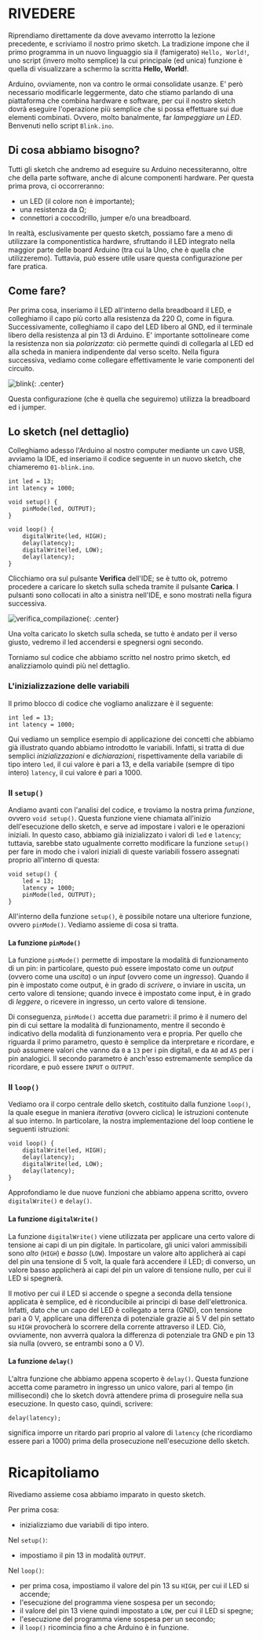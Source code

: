 # RIVEDERE

Riprendiamo direttamente da dove avevamo interrotto la lezione precedente, e scriviamo il nostro primo sketch. La tradizione impone che il primo programma in un nuovo linguaggio sia il (famigerato) `Hello, World!`, uno script (invero molto semplice) la cui principale (ed unica) funzione è quella di visualizzare a schermo la scritta **Hello, World!**.

Arduino, ovviamente, non va contro le ormai consolidate usanze. E' però necessario modificarle leggermente, dato che stiamo parlando di una piattaforma che combina hardware e software, per cui il nostro sketch dovrà eseguire l'operazione più semplice che si possa effettuare sui due elementi combinati. Ovvero, molto banalmente, far _lampeggiare un LED_. Benvenuti nello script `Blink.ino`.

## Di cosa abbiamo bisogno?

Tutti gli sketch che andremo ad eseguire su Arduino necessiteranno, oltre che della parte software, anche di alcune componenti hardware. Per questa prima prova, ci occorreranno:

- un LED (il colore non è importante);
- una resistenza da &Omega;;
- connettori a coccodrillo, jumper e/o una breadboard.

In realtà, esclusivamente per questo sketch, possiamo fare a meno di utilizzare la componentistica hardwre, sfruttando il LED integrato nella maggior parte delle board Arduino (tra cui la Uno, che è quella che utilizzeremo). Tuttavia, può essere utile usare questa configurazione per fare pratica.

## Come fare?

Per prima cosa, inseriamo il LED all'interno della breadboard il LED, e colleghiamo il capo più corto alla resistenza da 220 &Omega;, come in figura. Successivamente, colleghiamo il capo del LED libero al GND, ed il terminale libero della resistenza al pin 13 di Arduino. E' importante sottolineare come la resistenza non sia _polarizzata_: ciò permette quindi di collegarla al LED ed alla scheda in maniera indipendente dal verso scelto. Nella figura successiva, vediamo come collegare effettivamente le varie componenti del circuito.

![blink](../immagini/fondamentali/blink.png){: .center}

Questa configurazione (che è quella che seguiremo) utilizza la breadboard ed i jumper.

## Lo sketch (nel dettaglio)

Colleghiamo adesso l'Arduino al nostro computer mediante un cavo USB, avviamo la IDE, ed inseriamo il codice seguente in un nuovo sketch, che chiameremo `01-blink.ino`.

    int led = 13;
    int latency = 1000;

    void setup() {
        pinMode(led, OUTPUT);
    }

    void loop() {
        digitalWrite(led, HIGH);
        delay(latency);
        digitalWrite(led, LOW);
        delay(latency);
    }

Clicchiamo ora sul pulsante **Verifica** dell'IDE; se è tutto ok, potremo procedere a caricare lo sketch sulla scheda tramite il pulsante **Carica**. I pulsanti sono collocati in alto a sinistra nell'IDE, e sono mostrati nella figura successiva.

![verifica_compilazione](../immagini/fondamentali/verifica_compilazione.png){: .center}

Una volta caricato lo sketch sulla scheda, se tutto è andato per il verso giusto, vedremo il led accendersi e spegnersi ogni secondo.

Torniamo sul codice che abbiamo scritto nel nostro primo sketch, ed analizziamolo quindi più nel dettaglio.

### L'inizializzazione delle variabili

Il primo blocco di codice che vogliamo analizzare è il seguente:

    int led = 13;
    int latency = 1000;

Qui vediamo un semplice esempio di applicazione dei concetti che abbiamo già illustrato quando abbiamo introdotto le variabili. Infatti, si tratta di due semplici _inizializzazioni_ e _dichiarazioni_, rispettivamente della variabile di tipo intero `led`, il cui valore è pari a 13, e della variabile (sempre di tipo intero) `latency`, il cui valore è pari a 1000.

### Il `setup()`

Andiamo avanti con l'analisi del codice, e troviamo la nostra prima _funzione_, ovvero `void setup()`. Questa funzione viene chiamata all'inizio dell'esecuzione dello sketch, e serve ad impostare i valori e le operazioni iniziali. In questo caso, abbiamo già inizializzato i valori di `led` e `latency`; tuttavia, sarebbe stato ugualmente corretto modificare la funzione `setup()` per fare in modo che i valori iniziali di queste variabili fossero assegnati proprio all'interno di questa:

    void setup() {
        led = 13;
        latency = 1000;
        pinMode(led, OUTPUT);
    }

All'interno della funzione `setup()`, è possibile notare una ulteriore funzione, ovvero `pinMode()`. Vediamo assieme di cosa si tratta.

#### La funzione `pinMode()`

La funzione `pinMode()` permette di impostare la modalità di funzionamento di un pin: in particolare, questo può essere impostato come un _output_ (ovvero come una _uscita_) o un _input_ (ovvero come un _ingresso_). Quando il pin è impostato come output, è in grado di _scrivere_, o inviare in uscita, un certo valore di tensione; quando invece è impostato come input, è in grado di _leggere_, o ricevere in ingresso, un certo valore di tensione.

Di conseguenza, `pinMode()` accetta due parametri: il primo è il numero del pin di cui settare la modalità di funzionamento, mentre il secondo è indicativo della modalità di funzionamento vera e propria. Per quello che riguarda il primo parametro, questo è semplice da interpretare e ricordare, e può assumere valori che vanno da `0` a `13` per i pin digitali, e da `A0` ad `A5` per i pin analogici. Il secondo parametro è anch'esso estremamente semplice da ricordare, e può essere `INPUT` o `OUTPUT`.

### Il `loop()`

Vediamo ora il corpo centrale dello sketch, costituito dalla funzione `loop()`, la quale esegue in maniera _iterativa_ (ovvero ciclica) le istruzioni contenute al suo interno. In particolare, la nostra implementazione del loop contiene le seguenti istruzioni:

    void loop() {
        digitalWrite(led, HIGH);
        delay(latency);
        digitalWrite(led, LOW);
        delay(latency);
    }

Approfondiamo le due nuove funzioni che abbiamo appena scritto, ovvero `digitalWrite()` e `delay()`.

#### La funzione `digitalWrite()`

La funzione `digitalWrite()` viene utilizzata per applicare una certo valore di tensione ai capi di un pin digitale. In particolare, gli unici valori ammissibili sono _alto_ (`HIGH`) e _basso_ (`LOW`). Impostare un valore alto applicherà ai capi del pin una tensione di 5 volt, la quale farà accendere il LED; di converso, un valore basso applicherà ai capi del pin un valore di tensione nullo, per cui il LED si spegnerà.

Il motivo per cui il LED si accende o spegne a seconda della tensione applicata è semplice, ed è riconducibile ai principi di base dell'elettronica. Infatti, dato che un capo del LED è collegato a terra (GND), con tensione pari a 0 V, applicare una differenza di potenziale grazie ai 5 V del pin settato su `HIGH` provocherà lo scorrere della corrente attraverso il LED. Ciò, ovviamente, non avverrà qualora la differenza di potenziale tra GND e pin 13 sia nulla (ovvero, se entrambi sono a 0 V).

#### La funzione `delay()`

L'altra funzione che abbiamo appena scoperto è `delay()`. Questa funzione accetta come parametro in ingresso un unico valore, pari al tempo (in millisecondi) che lo sketch dovrà attendere prima di proseguire nella sua esecuzione. In questo caso, quindi, scrivere:

    delay(latency);

significa imporre un ritardo pari proprio al valore di `latency` (che ricordiamo essere pari a 1000) prima della prosecuzione nell'esecuzione dello sketch.

# Ricapitoliamo

Rivediamo assieme cosa abbiamo imparato in questo sketch.

Per prima cosa:

- inizializziamo due variabili di tipo intero.

Nel `setup()`:

- impostiamo il pin 13 in modalità `OUTPUT`.

Nel `loop()`:

- per prima cosa, impostiamo il valore del pin 13 su `HIGH`, per cui il LED si accende;
- l'esecuzione del programma viene sospesa per un secondo;
- il valore del pin 13 viene quindi impostato a `LOW`, per cui il LED si spegne;
- l'esecuzione del programma viene sospesa per un secondo;
- il `loop()` ricomincia fino a che Arduino è in funzione.

